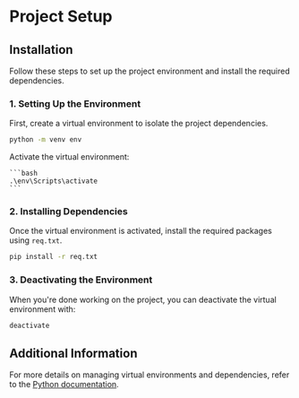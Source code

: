 # Project Setup

## Installation

Follow these steps to set up the project environment and install the required dependencies.

### 1. Setting Up the Environment

First, create a virtual environment to isolate the project dependencies.

```bash
python -m venv env
```

Activate the virtual environment:

    ```bash
    .\env\Scripts\activate
    ```

### 2. Installing Dependencies

Once the virtual environment is activated, install the required packages using `req.txt`.

```bash
pip install -r req.txt
```

### 3. Deactivating the Environment

When you're done working on the project, you can deactivate the virtual environment with:

```bash
deactivate
```

## Additional Information

For more details on managing virtual environments and dependencies, refer to the [Python documentation](https://docs.python.org/3/library/venv.html).